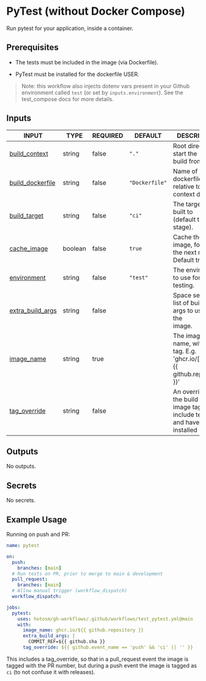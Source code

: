 # PyTest (without Docker Compose)

Run pytest for your application, inside a container.

## Prerequisites

- The tests must be included in the image (via Dockerfile).

- PyTest must be installed for the dockerfile USER.

> Note: this workflow also injects dotenv vars present in your
> Github environment called `test` (or set by `inputs.environment`).
> See the test_compose docs for more details.

## Inputs

<!-- AUTO-DOC-INPUT:START - Do not remove or modify this section -->

| INPUT                                                                            | TYPE    | REQUIRED | DEFAULT        | DESCRIPTION                                                                               |
| -------------------------------------------------------------------------------- | ------- | -------- | -------------- | ----------------------------------------------------------------------------------------- |
| <a name="input_build_context"></a>[build_context](#input_build_context)          | string  | false    | `"."`          | Root directory to start the <br>build from.                                               |
| <a name="input_build_dockerfile"></a>[build_dockerfile](#input_build_dockerfile) | string  | false    | `"Dockerfile"` | Name of dockerfile, relative to <br>context dir.                                          |
| <a name="input_build_target"></a>[build_target](#input_build_target)             | string  | false    | `"ci"`         | The target to built to <br>(default to ci stage).                                         |
| <a name="input_cache_image"></a>[cache_image](#input_cache_image)                | boolean | false    | `true`         | Cache the built image, for <br>the next run. Default true.                                |
| <a name="input_environment"></a>[environment](#input_environment)                | string  | false    | `"test"`       | The environment to use for <br>testing.                                                   |
| <a name="input_extra_build_args"></a>[extra_build_args](#input_extra_build_args) | string  | false    |                | Space separated list of build <br>args to use for the <br>image.                          |
| <a name="input_image_name"></a>[image_name](#input_image_name)                   | string  | true     |                | The image root name, without <br>tag. E.g. 'ghcr.io/[dollar]{{ github.repository }}'      |
| <a name="input_tag_override"></a>[tag_override](#input_tag_override)             | string  | false    |                | An override for the build <br>image tag. Must include tests <br>and have PyTest installed |

<!-- AUTO-DOC-INPUT:END -->

## Outputs

<!-- AUTO-DOC-OUTPUT:START - Do not remove or modify this section -->

No outputs.

<!-- AUTO-DOC-OUTPUT:END -->

## Secrets

<!-- AUTO-DOC-SECRETS:START - Do not remove or modify this section -->

No secrets.

<!-- AUTO-DOC-SECRETS:END -->

## Example Usage

Running on push and PR:

```yaml
name: pytest

on:
  push:
    branches: [main]
  # Run tests on PR, prior to merge to main & development
  pull_request:
    branches: [main]
  # Allow manual trigger (workflow_dispatch)
  workflow_dispatch:

jobs:
  pytest:
    uses: hotosm/gh-workflows/.github/workflows/test_pytest.yml@main
    with:
      image_name: ghcr.io/${{ github.repository }}
      extra_build_args: |
        COMMIT_REF=${{ github.sha }}
      tag_override: ${{ github.event_name == 'push' && 'ci' || '' }}
```

This includes a tag_override, so that in a pull_request event
the image is tagged with the PR number, but during a push
event the image is tagged as `ci` (to not confuse it with releases).
